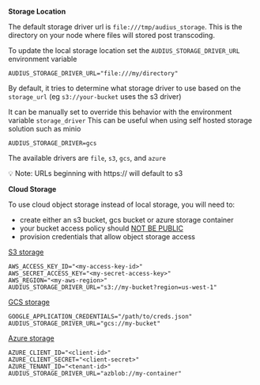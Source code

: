 **Storage Location**

The default storage driver url is `file:///tmp/audius_storage`.
This is the directory on your node where files will stored post transcoding.

To update the local storage location set the `AUDIUS_STORAGE_DRIVER_URL` environment variable
```
AUDIUS_STORAGE_DRIVER_URL="file:///my/directory"
```

By default, it tries to determine what storage driver to use based on the `storage_url` (eg `s3://your-bucket` uses the s3 driver)

It can be manually set to override this behavior with the environment variable `storage_driver` 
This can be useful when using self hosted storage solution such as minio
```
AUDIUS_STORAGE_DRIVER=gcs
```

The available drivers are `file`, `s3`, `gcs`, and `azure`

💡 Note: URLs beginning with https:// will default to s3

**Cloud Storage**

To use cloud object storage instead of local storage, you will need to:

- create either an s3 bucket, gcs bucket or azure storage container
- your bucket access policy should <u>NOT BE PUBLIC</u>
- provision credentials that allow object storage access

[S3 storage](https://aws.amazon.com/s3/)
```
AWS_ACCESS_KEY_ID="<my-access-key-id>"
AWS_SECRET_ACCESS_KEY="<my-secret-access-key>"
AWS_REGION="<my-aws-region>"
AUDIUS_STORAGE_DRIVER_URL="s3://my-bucket?region=us-west-1"
```

[GCS storage](https://cloud.google.com/storage/docs/creating-buckets)
```
GOOGLE_APPLICATION_CREDENTIALS="/path/to/creds.json"
AUDIUS_STORAGE_DRIVER_URL="gcs://my-bucket"
```

[Azure storage](https://azure.microsoft.com/en-us/products/storage/blobs)
```
AZURE_CLIENT_ID="<client-id>"
AZURE_CLIENT_SECRET="<client-secret>"
AZURE_TENANT_ID="<tenant-id>"
AUDIUS_STORAGE_DRIVER_URL="azblob://my-container"
```